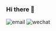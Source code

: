 ### Hi there 👋
![email](https://img.shields.io/badge/email-user.zouyu@foxmail.com-brightgreen?logo=Mail.Ru)
![wechat](https://img.shields.io/static/v1?label=weixin&message=user_zouyu&color=weixin&logo=wechat)



<!--
**user-zouyu/user-zouyu** is a ✨ _special_ ✨ repository because its `README.md` (this file) appears on your GitHub profile.

Here are some ideas to get you started:

- 🔭 I’m currently working on ...
- 🌱 I’m currently learning ...
- 👯 I’m looking to collaborate on ...
- 🤔 I’m looking for help with ...
- 💬 Ask me about ...
- 📫 How to reach me: ...
- 😄 Pronouns: ...
- ⚡ Fun fact: ...
-->
